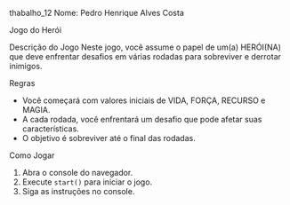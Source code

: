  thabalho_12
Nome: Pedro Henrique Alves Costa

 Jogo do Herói

 Descrição do Jogo
Neste jogo, você assume o papel de um(a) HERÓI(NA) que deve enfrentar desafios em várias rodadas para sobreviver e derrotar inimigos.

 Regras
- Você começará com valores iniciais de VIDA, FORÇA, RECURSO e MAGIA.
- A cada rodada, você enfrentará um desafio que pode afetar suas características.
- O objetivo é sobreviver até o final das rodadas.

 Como Jogar
1. Abra o console do navegador.
2. Execute `start()` para iniciar o jogo.
3. Siga as instruções no console.


